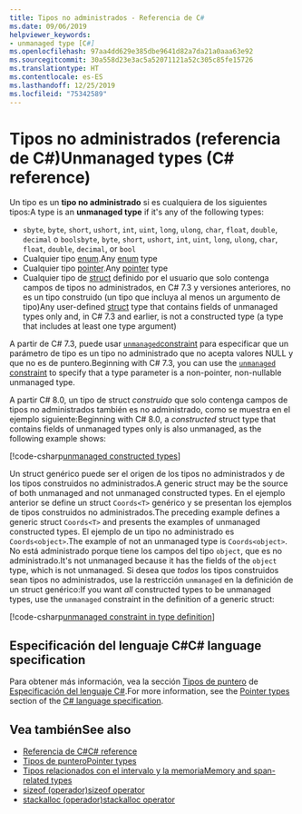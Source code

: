 ```yaml
---
title: Tipos no administrados - Referencia de C#
ms.date: 09/06/2019
helpviewer_keywords:
- unmanaged type [C#]
ms.openlocfilehash: 97aa4dd629e385dbe9641d82a7da21a0aaa63e92
ms.sourcegitcommit: 30a558d23e3ac5a52071121a52c305c85fe15726
ms.translationtype: HT
ms.contentlocale: es-ES
ms.lasthandoff: 12/25/2019
ms.locfileid: "75342589"
---
```

# <a name="unmanaged-types-c-reference"></a><span data-ttu-id="62bcd-102">Tipos no administrados (referencia de C#)</span><span class="sxs-lookup"><span data-stu-id="62bcd-102">Unmanaged types (C# reference)</span></span>

<span data-ttu-id="62bcd-103">Un tipo es un **tipo no administrado** si es cualquiera de los siguientes tipos:</span><span class="sxs-lookup"><span data-stu-id="62bcd-103">A type is an **unmanaged type** if it's any of the following types:</span></span>

- <span data-ttu-id="62bcd-104">`sbyte`, `byte`, `short`, `ushort`, `int`, `uint`, `long`, `ulong`, `char`, `float`, `double`, `decimal` o `bool`</span><span class="sxs-lookup"><span data-stu-id="62bcd-104">`sbyte`, `byte`, `short`, `ushort`, `int`, `uint`, `long`, `ulong`, `char`, `float`, `double`, `decimal`, or `bool`</span></span>
- <span data-ttu-id="62bcd-105">Cualquier tipo [enum](enum.md).</span><span class="sxs-lookup"><span data-stu-id="62bcd-105">Any [enum](enum.md) type</span></span>
- <span data-ttu-id="62bcd-106">Cualquier tipo [pointer](../../programming-guide/unsafe-code-pointers/pointer-types.md).</span><span class="sxs-lookup"><span data-stu-id="62bcd-106">Any [pointer](../../programming-guide/unsafe-code-pointers/pointer-types.md) type</span></span>
- <span data-ttu-id="62bcd-107">Cualquier tipo de [struct](../keywords/struct.md) definido por el usuario que solo contenga campos de tipos no administrados, en C# 7.3 y versiones anteriores, no es un tipo construido (un tipo que incluya al menos un argumento de tipo)</span><span class="sxs-lookup"><span data-stu-id="62bcd-107">Any user-defined [struct](../keywords/struct.md) type that contains fields of unmanaged types only and, in C# 7.3 and earlier, is not a constructed type (a type that includes at least one type argument)</span></span>

<span data-ttu-id="62bcd-108">A partir de C# 7.3, puede usar [`unmanaged`constraint](../../programming-guide/generics/constraints-on-type-parameters.md#unmanaged-constraint) para especificar que un parámetro de tipo es un tipo no administrado que no acepta valores NULL y que no es de puntero.</span><span class="sxs-lookup"><span data-stu-id="62bcd-108">Beginning with C# 7.3, you can use the [`unmanaged` constraint](../../programming-guide/generics/constraints-on-type-parameters.md#unmanaged-constraint) to specify that a type parameter is a non-pointer, non-nullable unmanaged type.</span></span>

<span data-ttu-id="62bcd-109">A partir C# 8.0, un tipo de struct *construido* que solo contenga campos de tipos no administrados también es no administrado, como se muestra en el ejemplo siguiente:</span><span class="sxs-lookup"><span data-stu-id="62bcd-109">Beginning with C# 8.0, a *constructed* struct type that contains fields of unmanaged types only is also unmanaged, as the following example shows:</span></span>

[!code-csharp[unmanaged constructed types](~/samples/csharp/language-reference/builtin-types/UnmanagedTypes.cs#ProgramExample)]

<span data-ttu-id="62bcd-110">Un struct genérico puede ser el origen de los tipos no administrados y de los tipos construidos no administrados.</span><span class="sxs-lookup"><span data-stu-id="62bcd-110">A generic struct may be the source of both unmanaged and not unmanaged constructed types.</span></span> <span data-ttu-id="62bcd-111">En el ejemplo anterior se define un struct `Coords<T>` genérico y se presentan los ejemplos de tipos construidos no administrados.</span><span class="sxs-lookup"><span data-stu-id="62bcd-111">The preceding example defines a generic struct `Coords<T>` and presents the examples of unmanaged constructed types.</span></span> <span data-ttu-id="62bcd-112">El ejemplo de un tipo no administrado es `Coords<object>`.</span><span class="sxs-lookup"><span data-stu-id="62bcd-112">The example of not an unmanaged type is `Coords<object>`.</span></span> <span data-ttu-id="62bcd-113">No está administrado porque tiene los campos del tipo `object`, que es no administrado.</span><span class="sxs-lookup"><span data-stu-id="62bcd-113">It's not unmanaged because it has the fields of the `object` type, which is not unmanaged.</span></span> <span data-ttu-id="62bcd-114">Si desea que *todos* los tipos construidos sean tipos no administrados, use la restricción `unmanaged` en la definición de un struct genérico:</span><span class="sxs-lookup"><span data-stu-id="62bcd-114">If you want *all* constructed types to be unmanaged types, use the `unmanaged` constraint in the definition of a generic struct:</span></span>

[!code-csharp[unmanaged constraint in type definition](~/samples/csharp/language-reference/builtin-types/UnmanagedTypes.cs#AlwaysUnmanaged)]

## <a name="c-language-specification"></a><span data-ttu-id="62bcd-115">Especificación del lenguaje C#</span><span class="sxs-lookup"><span data-stu-id="62bcd-115">C# language specification</span></span>

<span data-ttu-id="62bcd-116">Para obtener más información, vea la sección [Tipos de puntero](~/_csharplang/spec/unsafe-code.md#pointer-types) de [Especificación del lenguaje C#](~/_csharplang/spec/introduction.md).</span><span class="sxs-lookup"><span data-stu-id="62bcd-116">For more information, see the [Pointer types](~/_csharplang/spec/unsafe-code.md#pointer-types) section of the [C# language specification](~/_csharplang/spec/introduction.md).</span></span>

## <a name="see-also"></a><span data-ttu-id="62bcd-117">Vea también</span><span class="sxs-lookup"><span data-stu-id="62bcd-117">See also</span></span>

- [<span data-ttu-id="62bcd-118">Referencia de C#</span><span class="sxs-lookup"><span data-stu-id="62bcd-118">C# reference</span></span>](../index.md)
- [<span data-ttu-id="62bcd-119">Tipos de puntero</span><span class="sxs-lookup"><span data-stu-id="62bcd-119">Pointer types</span></span>](../../programming-guide/unsafe-code-pointers/pointer-types.md)
- [<span data-ttu-id="62bcd-120">Tipos relacionados con el intervalo y la memoria</span><span class="sxs-lookup"><span data-stu-id="62bcd-120">Memory and span-related types</span></span>](../../../standard/memory-and-spans/index.md)
- [<span data-ttu-id="62bcd-121">sizeof (operador)</span><span class="sxs-lookup"><span data-stu-id="62bcd-121">sizeof operator</span></span>](../operators/sizeof.md)
- [<span data-ttu-id="62bcd-122">stackalloc (operador)</span><span class="sxs-lookup"><span data-stu-id="62bcd-122">stackalloc operator</span></span>](../operators/stackalloc.md)
